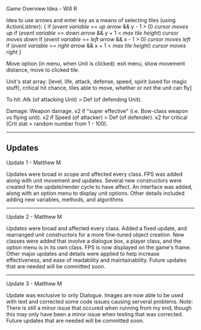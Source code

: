 Game Overview Idea - Will R

Idea to use arrows and enter key as a means of selecting tiles (using ActionListner):
{
if (*event variable* == *up arrow* && y - 1 > 0)
	*cursor moves up*
if (*event variable* == *down arrow* && y + 1 < *max tile height*)
	*cursor moves down*
if (*event variable* == *left arrow* && x - 1 > 0)
	*cursor moves left*
if (*event variable* == *right arrow* && x + 1 < *max tile height*)
	*cursor moves right*
}

Move option (in menu, when Unit is clicked):
exit menu, show movement distance, move to clicked tile.

Unit's stat array: [level, life, attack, defense, speed, spirit (used for magic stuff), critical hit chance, tiles able to move, whether or not the unit can fly]

To hit: Atk (of attacking Unit) > Def (of defending Unit).

Damage: Weapon damage. x2 if "super effective" (i.e. Bow-class weapon vs flying unit). x2 if Speed (of attacker) > Def (of defender). x2 for critical (Crit stat > random number from 1 - 100). 

--------------------------------------------------------------------
Updates
--------------------------------------------------------------------

Update 1 - Matthew M

Updates were broad in scope and affected every class. FPS was added along with unit movement and updates. Several new constructors were created for the update/render cycle to have affect. An interface was added, along with an option menu to display unit options. Other details included adding new variables, methods, and algorithms

--------------------------------------------------------------------

Update 2 - Matthew M

Updates were broad and affected every class. Added a fixed update, and rearranged unit constructors for a more fine-tuned object creation. New classes were added that involve a dialogue box, a player class, and the option menu is in its own class. FPS is now displayed on the game's frame. Other major updates and details were applied to help increase effectiveness, and ease of readability and maintainability. Future updates that are needed will be committed soon.

--------------------------------------------------------------------

Update 3 - Matthew M

Update was exclusive to only Dialogue. Images are now able to be used with text and corrected some code issues causing serveral problems. Note: There is still a minor issue that occured when running from my end, though this may only have been a minor issue when testing that was corrected. Future updates that are needed will be committed soon.
